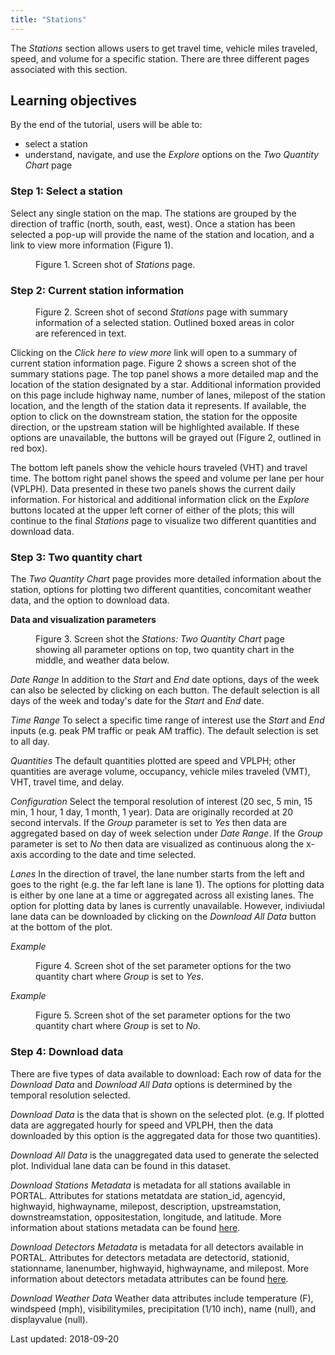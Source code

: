 ```yaml
---
title: "Stations"
---
```

The _Stations_ section allows users to get travel time, vehicle miles traveled, speed, and volume for a specific station. There are three different pages associated with this section.

## Learning objectives
By the end of the tutorial, users will be able to:

* select a station
* understand, navigate, and use the _Explore_ options on the _Two Quantity Chart_ page

### Step 1: Select a station
Select any single station on the map. The stations are grouped by the direction of traffic (north, south, east, west). Once a station has been selected a pop-up will provide the name of the station and location, and a link to view more information (Figure 1).

<figure class="align-left">
  <img src="{{ site.url }}{{ site.baseurl }}/assets/images/stations_page1.png" alt="">
  <figcaption>Figure 1. Screen shot of <i>Stations</i> page.  </figcaption>
</figure>

### Step 2: Current station information
<figure class="align-left">
  <figcaption>Figure 2. Screen shot of second <i>Stations</i> page with summary information of a selected station. Outlined boxed areas in color are referenced in text.</figcaption>
  <img src="{{ site.url }}{{ site.baseurl }}/assets/images/stations_page2a.png" alt="">
</figure>

Clicking on the _Click here to view more_ link will open to a summary of current station information page. Figure 2 shows a screen shot of the summary stations page. The top panel shows a more detailed map and the location of the station designated by a star. Additional information provided on this page include highway name, number of lanes, milepost of the station location, and the length of the station data it represents. If available, the option to click on the downstream station, the station for the opposite direction, or the upstream station will be highlighted available. If these options are unavailable, the buttons will be grayed out (Figure 2, outlined in red box).

The bottom left panels show the vehicle hours traveled (VHT) and travel time. The bottom right panel shows the speed and volume per lane per hour (VPLPH). Data presented in these two panels shows the current daily information. For historical and additional information click on the _Explore_ buttons located at the upper left corner of either of the plots; this will continue to the final _Stations_ page to visualize two different quantities and download data.

### Step 3: Two quantity chart
The _Two Quantity Chart_ page provides more detailed information about the station, options for plotting two different quantities, concomitant weather data, and the option to download data.

__Data and visualization parameters__  
<figure class="align-left">
  <figcaption>Figure 3. Screen shot the <i>Stations: Two Quantity Chart</i> page showing all parameter options on top, two quantity chart in the middle, and weather data below.</figcaption>
  <img src="{{ site.url }}{{ site.baseurl }}/assets/images/stations_page3a.png" alt="">
</figure>

_Date Range_
In addition to the _Start_ and _End_ date options, days of the week can also be selected by clicking on each button. The default selection is all days of the week and today's date for the _Start_ and _End_ date.

_Time Range_
To select a specific time range of interest use the _Start_ and _End_ inputs (e.g. peak PM traffic or peak AM traffic). The default selection is set to all day.

_Quantities_
The default quantities plotted are speed and VPLPH; other quantities are average volume, occupancy, vehicle miles traveled (VMT), VHT, travel time, and delay.

_Configuration_
Select the temporal resolution of interest (20 sec, 5 min, 15 min, 1 hour, 1 day, 1 month, 1 year). Data are originally recorded at 20 second intervals. If the _Group_ parameter is set to _Yes_ then data are aggregated based on day of week selection under _Date Range_. If the _Group_ parameter is set to _No_ then data are visualized as continuous along the x-axis according to the date and time selected.

_Lanes_
In the direction of travel, the lane number starts from the left and goes to the right (e.g. the far left lane is lane 1). The options for plotting data is either by one lane at a time or aggregated across all existing lanes. The option for plotting data by lanes is currently unavailable. However, indiviudal lane data can be downloaded by clicking on the _Download All Data_ button at the bottom of the plot.

_Example_
<figure class="align-left">
  <figcaption>Figure 4. Screen shot of the set parameter options for the two quantity chart where <i>Group</i> is set to <i>Yes</i>.</figcaption>
  <img src="{{ site.url }}{{ site.baseurl }}/assets/images/stations_page3b.png" alt="">
</figure>

_Example_
<figure class="align-left">
  <figcaption>Figure 5. Screen shot of the set parameter options for the two quantity chart where <i>Group</i> is set to <i>No</i>.</figcaption>
  <img src="{{ site.url }}{{ site.baseurl }}/assets/images/stations_page3c.png" alt="">
</figure>

### Step 4: Download data
There are five types of data available to download:
Each row of data for the _Download Data_ and _Download All Data_ options is determined by the temporal resolution selected.

_Download Data_ is the data that is shown on the selected plot. (e.g. If plotted data are aggregated hourly for speed and VPLPH, then the data downloaded by this option is the aggregated data for those two quantities).

_Download All Data_ is the unaggregated data used to generate the selected plot. Individual lane data can be found in this dataset.

_Download Stations Metadata_ is metadata for all stations available in PORTAL. Attributes for stations metatdata are station_id, agencyid, highwayid, highwayname, milepost, description, upstreamstation, downstreamstation, oppositestation, longitude, and latitude. More information about stations metadata can be found [here](https://github.com/adus/portal-documentation/blob/master/documentation/downloads.md#stations-metadata).

_Download Detectors Metadata_ is metadata for all detectors available in PORTAL. Attributes for detectors metadata are detectorid, stationid, stationname, lanenumber, highwayid, highwayname, and milepost. More information about detectors metadata attributes can be found [here](https://github.com/adus/portal-documentation/blob/master/documentation/downloads.md#detector-metadata).

_Download Weather Data_
Weather data attributes include temperature (F), windspeed (mph), visibilitymiles, precipitation (1/10 inch), name (null), and displayvalue (null).

Last updated: 2018-09-20
